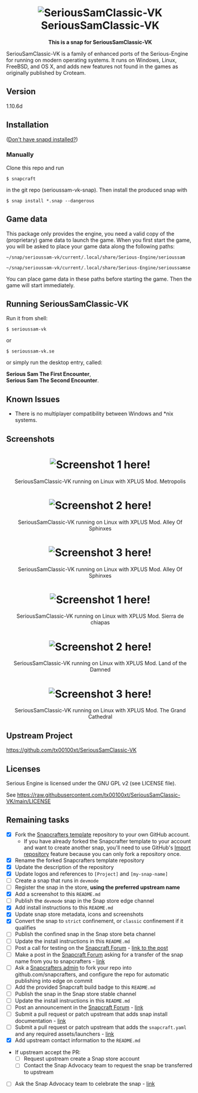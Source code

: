 <!--
[![serioussamc-vk](https://snapcraft.io//serioussam-vk/badge.svg)](https://snapcraft.io/serioussam-vk)
[![Snap Status](https://build.snapcraft.io/badge/tx00100xt/serioussam-vk-snap.svg)](https://build.snapcraft.io/user/tx00100xt/serioussam-vk-snap)
-->
<h1 align="center">
  <img src="https://raw.githubusercontent.com/tx00100xt/SeriousSamClassic-VK/main/SamTFE/serioussam.png" alt="SeriousSamClassic-VK">
  <br />
  SeriousSamClassic-VK
</h1>

<p align="center"><b>This is a snap for SeriousSamClassic-VK</b>

<!-- Uncomment and modify this when you are provided a build status badge
<p align="center">
<a href="https://build.snapcraft.io/user/snapcrafters/fork-and-rename-me"><img src="https://build.snapcraft.io/badge/snapcrafters/fork-and-rename-me.svg" alt="Snap Status"></a>
</p>
-->

<!-- Uncomment and modify this when you have a screenshot
![my-snap-name](screenshot.png?raw=true "my-snap-name")
-->

<!--
[![Get it from the Snap Store](https://snapcraft.io/static/images/badges/en/snap-store-white.svg)](https://snapcraft.io/serioussam-vk)
-->
   
  SeriouSamClassic-VK is a family of enhanced ports of the Serious-Engine for running on modern operating systems.
  It runs on Windows, Linux, FreeBSD, and OS X, and adds new features not found in the games as originally
  published by Croteam.

## Version
1.10.6d

## Installation
([Don't have snapd installed?](https://snapcraft.io/docs/core/install))
<!-- 
### From the store
This snap is now in the store, simply run

    $ snap install serioussam-vk
-->	
### Manually
Clone this repo and run

    $ snapcraft

in the git repo (serioussam-vk-snap). Then install the produced snap with

    $ snap install *.snap --dangerous

## Game data

  This package only provides the engine, you need a valid copy of the (proprietary) game data to launch the game.
  When you first start the game, you will be asked to place your game data along the following paths:

    ~/snap/serioussam-vk/current/.local/share/Serious-Engine/serioussam

    ~/snap/serioussam-vk/current/.local/share/Serious-Engine/serioussamse

  You can place game data in these paths before starting the game. Then the game will start immediately.

## Running SeriousSamClassic-VK
Run it from shell:

    $ serioussam-vk

or

    $ serioussam-vk.se

or simply run the desktop entry, called:  
  
**Serious Sam The First Encounter**,  
**Serious Sam The Second Encounter**.

## Known Issues

* There is no multiplayer compatibility between Windows and *nix systems.

## Screenshots
<h1 align="center">
  <img src="screenshot1.png" alt="Screenshot 1 here!">
  <br/>
</h1>
<p align="center">SeriousSamClassic-VK running on Linux with XPLUS Mod. Metropolis</p>

<h1 align="center">
  <img src="screenshot2.png" alt="Screenshot 2 here!">
  <br/>
</h1>
<p align="center">SeriousSamClassic-VK running on Linux with XPLUS Mod. Alley Of Sphinxes</p>

<h1 align="center">
  <img src="screenshot3.png" alt="Screenshot 3 here!">
  <br/>
</h1>
<p align="center">SeriousSamClassic-VK running on Linux with XPLUS Mod. Alley Of Sphinxes</p>

<h1 align="center">
  <img src="screenshot4.png" alt="Screenshot 1 here!">
  <br/>
</h1>
<p align="center">SeriousSamClassic-VK running on Linux with XPLUS Mod. Sierra de chiapas</p>

<h1 align="center">
  <img src="screenshot5.png" alt="Screenshot 2 here!">
  <br/>
</h1>
<p align="center">SeriousSamClassic-VK running on Linux with XPLUS Mod. Land of the Damned</p>

<h1 align="center">
  <img src="screenshot6.png" alt="Screenshot 3 here!">
  <br/>
</h1>
<p align="center">SeriousSamClassic-VK running on Linux with XPLUS Mod. The Grand Cathedral</p>

## Upstream Project
https://github.com/tx00100xt/SeriousSamClassic-VK

## Licenses
Serious Engine is licensed under the GNU GPL v2 (see LICENSE file).

See https://raw.githubusercontent.com/tx00100xt/SeriousSamClassic-VK/main/LICENSE

## Remaining tasks

  - [x] Fork the [Snapcrafters template](https://github.com/snapcrafters/fork-and-rename-me) repository to your own GitHub account.
    - If you have already forked the Snapcrafter template to your account and want to create another snap, you'll need to use GitHub's [Import repository](https://github.com/new/import) feature because you can only fork a repository once.
  - [x] Rename the forked Snapcrafters template repository
  - [x] Update the description of the repository
  - [x] Update logos and references to `[Project]` and `[my-snap-name]`
  - [ ] Create a snap that runs in `devmode`
  - [ ] Register the snap in the store, **using the preferred upstream name**
  - [x] Add a screenshot to this `README.md`
  - [ ] Publish the `devmode` snap in the Snap store edge channel
  - [x] Add install instructions to this `README.md`
  - [x] Update snap store metadata, icons and screenshots
  - [x] Convert the snap to `strict` confinement, or `classic` confinement if it qualifies
  - [ ] Publish the confined snap in the Snap store beta channel
  - [ ] Update the install instructions in this `README.md`
  - [ ] Post a call for testing on the [Snapcraft Forum](https://forum.snapcraft.io) - [link to the post](https://forum.snapcraft.io/t/call-for-testing-for-serioussamclassic-vk/14602)
  - [ ] Make a post in the [Snapcraft Forum](https://forum.snapcraft.io) asking for a transfer of the snap name from you to snapcrafters - [link]()
  - [ ] Ask a [Snapcrafters admin](https://github.com/orgs/snapcrafters/people?query=%20role%3Aowner) to fork your repo into github.com/snapcrafters, and configure the repo for automatic publishing into edge on commit
  - [ ] Add the provided Snapcraft build badge to this `README.md`
  - [ ] Publish the snap in the Snap store stable channel
  - [ ] Update the install instructions in this `README.md`
  - [ ] Post an announcement in the [Snapcraft Forum](https://forum.snapcraft.io) - [link]()
  - [ ] Submit a pull request or patch upstream that adds snap install documentation - [link]()
  - [ ] Submit a pull request or patch upstream that adds the `snapcraft.yaml` and any required assets/launchers - [link]()
  - [x] Add upstream contact information to the `README.md`  
  - If upstream accept the PR:
    - [ ] Request upstream create a Snap store account
    - [ ] Contact the Snap Advocacy team to request the snap be transferred to upstream
  - [ ] Ask the Snap Advocacy team to celebrate the snap - [link]()

<!--
## The Snapcrafters

| [![Your Name](https://gravatar.com/avatar/bc0bced65e963eb5c3a16cab8b004431/?s=128)](https://github.com/yourname/) |
| :---: |
| [Your Name](https://github.com/yourname/) |
--> 

<!-- Uncomment and modify this when you have upstream contacts
## Upstream

| [![Upstream Name](https://gravatar.com/avatar/bc0bced65e963eb5c3a16cab8b004431?s=128)](https://github.com/upstreamname) |
| :---: |
| [Upstream Name](https://github.com/upstreamname) |
-->
